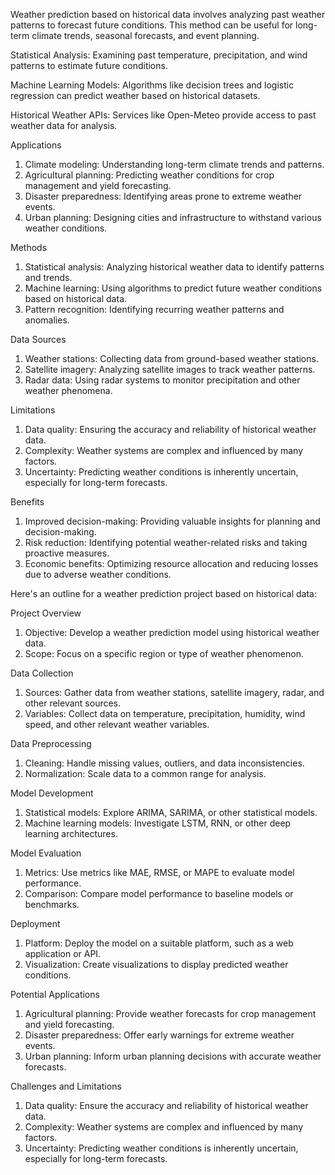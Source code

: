 Weather prediction based on historical data involves analyzing past weather patterns to forecast future conditions. This method can be useful for long-term climate trends, seasonal forecasts, and event planning.

Statistical Analysis: Examining past temperature, precipitation, and wind patterns to estimate future conditions.

Machine Learning Models: Algorithms like decision trees and logistic regression can predict weather based on historical datasets.

Historical Weather APIs: Services like Open-Meteo provide access to past weather data for analysis.

Applications
1. Climate modeling: Understanding long-term climate trends and patterns.
2. Agricultural planning: Predicting weather conditions for crop management and yield forecasting.
3. Disaster preparedness: Identifying areas prone to extreme weather events.
4. Urban planning: Designing cities and infrastructure to withstand various weather conditions.

Methods
1. Statistical analysis: Analyzing historical weather data to identify patterns and trends.
2. Machine learning: Using algorithms to predict future weather conditions based on historical data.
3. Pattern recognition: Identifying recurring weather patterns and anomalies.

Data Sources
1. Weather stations: Collecting data from ground-based weather stations.
2. Satellite imagery: Analyzing satellite images to track weather patterns.
3. Radar data: Using radar systems to monitor precipitation and other weather phenomena.

Limitations
1. Data quality: Ensuring the accuracy and reliability of historical weather data.
2. Complexity: Weather systems are complex and influenced by many factors.
3. Uncertainty: Predicting weather conditions is inherently uncertain, especially for long-term forecasts.

Benefits
1. Improved decision-making: Providing valuable insights for planning and decision-making.
2. Risk reduction: Identifying potential weather-related risks and taking proactive measures.
3. Economic benefits: Optimizing resource allocation and reducing losses due to adverse weather conditions.

Here's an outline for a weather prediction project based on historical data:

Project Overview
1. Objective: Develop a weather prediction model using historical weather data.
2. Scope: Focus on a specific region or type of weather phenomenon.

Data Collection
1. Sources: Gather data from weather stations, satellite imagery, radar, and other relevant sources.
2. Variables: Collect data on temperature, precipitation, humidity, wind speed, and other relevant weather variables.

Data Preprocessing
1. Cleaning: Handle missing values, outliers, and data inconsistencies.
2. Normalization: Scale data to a common range for analysis.

Model Development
1. Statistical models: Explore ARIMA, SARIMA, or other statistical models.
2. Machine learning models: Investigate LSTM, RNN, or other deep learning architectures.

Model Evaluation
1. Metrics: Use metrics like MAE, RMSE, or MAPE to evaluate model performance.
2. Comparison: Compare model performance to baseline models or benchmarks.

Deployment
1. Platform: Deploy the model on a suitable platform, such as a web application or API.
2. Visualization: Create visualizations to display predicted weather conditions.

Potential Applications
1. Agricultural planning: Provide weather forecasts for crop management and yield forecasting.
2. Disaster preparedness: Offer early warnings for extreme weather events.
3. Urban planning: Inform urban planning decisions with accurate weather forecasts.

Challenges and Limitations
1. Data quality: Ensure the accuracy and reliability of historical weather data.
2. Complexity: Weather systems are complex and influenced by many factors.
3. Uncertainty: Predicting weather conditions is inherently uncertain, especially for long-term forecasts.
